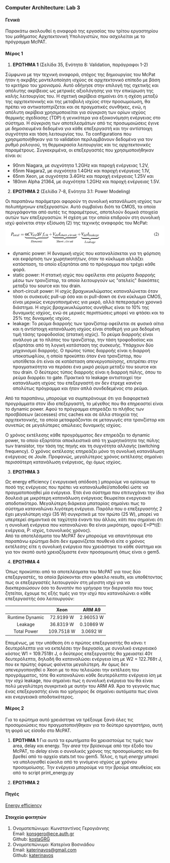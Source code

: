 ### Computer Architecture: Lab 3

#### Γενικά
Παρακάτω ακολουθεί η αναφορά της εργασίας του τρίτου εργαστηρίου του μαθήματος Αρχιτεκτονική Υπολογιστών, που ασχολείται με το πρόγραμμα McPAT.

#### Μέρος 1
1. **ΕΡΩΤΗΜΑ 1** (Σελίδα 35, Ενότητα 8: Validation, παράγραφοι 1-2)

Σύμφωνα με την τεχνική αναφορά, στόχος της δημιουργίας του McPat ήταν η ακριβής μοντελοποίηση ισχύος σε αρχιτεκτονικό επίπεδο με βάση το κριτήριο του χρονισμού. Αυτό οδήγησε στην επιλογή της σχετικής και απόλυτης ακρίβειας ως μετρικές αξιολόγησης για την επικύρωση της καλής λειτουργίας του. Η σχετική ακρίβεια σημαίνει ότι η σχέση μεταξύ της αρχιτεκτονικής και της μεταβολή ισχύος στην προσωμοίωση, θα πρέπει να αντικατοπτρίζεται και σε πραγματικές συνθήκες, ενώ, η απόλυτη ακρίβεια χρησιμοποιείται για σύγκριση των ορίων ισχύος θερμικής σχεδίασης (TDP) ή γενικότερα για εξοικονόμηση ενέργειας στο σύστημα.
Η σύγκριση των αποτελεσμάτων από τις προσωμοιώσεις έγινε με δημοσιευμένα δεδομένα για κάθε επεξεργαστή και την αντίστοιχη συχνότητα και τάση λειτουργίας του. Τα configurations που χρησιμοποιήθηκαν για το validation περιλαμβάνουν δεδομένα για τον ρυθμό ρολογιού, τη θερμοκρασία λειτουργίας και τις αρχιτεκτονικές παραμέτρους.
Συγκεκριμένα, οι επεξεργαστές που χρησιμοποιήθηκαν είναι οι:
* 90nm Niagara, με συχνότητα 1.2GHz και παροχή ενέργειας 1.2V,
* 65nm Niagara2, με συχνότητα 1.4GHz και παροχή ενέργειας 1.1V,
* 65nm Xeon, με συχνότητα 3.4GHz και παροχή ενέργειας 1.25V και
* 180nm Alpha 21364, με συχνότητα 1.2GHz και παροχή ενέργειας 1.5V.

2. **ΕΡΩΤΗΜΑ 2** (Σελίδα 7-8, Ενότητα 3.1: Power Modeling)

Οι παραπάνω παράμετροι αφορούν τη συνολική κατανάλωση ισχύος των πολυπήρηνων επεξεργαστών. Αυτό συμβαίνει διότι τα CMOS, τα οποία περιγράφονται από αυτές τις παραμέτρους, αποτελούν δομικά στοιχεία αυτών των επεξεργαστών. Η σχέση με την οποία επιδρούν στη συνολική ισχύ φαίνεται στην εξίσωση (2) της τεχνικής αναφοράς του McPat:
![total power](./images/total_power.png)

* dynamic power: Η δυναμική ισχύς που καταναλίσκεται για τη φόρτιση και εκφόρτιση των χωρητικοτήτων, όταν το κύκλωμα αλλάζει κατάσταση, το οποίο εξαρτάται από το πρόγραμμα που τρέχει κάθε φορά. 
* static power: Η στατική ισχύς που οφείλεται στα ρεύματα διαρροής μέσω των τρανζίστορ, τα οποία λειτουργούν ως "ατελείς" διακόπτες μεταξύ του source και του drain.
* short-circuit power: Η ισχύς βραχυκυκλώματος καταναλώνεται όταν τόσο οι συσκευές pull-up όσο και οι pull-down σε ένα κύκλωμα CMOS, είναι μερικώς ενεργοποιημένες για μικρό, αλλά πεπερασμένο χρονικό διάστημα. Η ισχύς βραχυκυκλώματος συνήθως είναι το 10% της δυναμικής ισχύος, ενώ σε μερικές περιπτώσεις μπορεί να φτάσει και το 25% της δυναμικής ισχύος. 
* leakage: Το ρεύμα διαρροής των τρανζίστορ οφείλεται σε φυσικά αίτια και η αντίστοιχη κατανάλωση ισχύος είναι σταθερή για μια δεδομένη τιμή τάσης τροφοδοσίας (στατική ισχύς). Το ρεύμα διαρροής είναι ανάλογο με το πλάτος του τρανζίστορ, την τάση τροφοδοσίας και εξαρτάται από τη λογική κατάσταση της συσκευής. Υπάρχουν δύο μηχανισμοί διαρροής. Ο πρώτος τύπος διαρροής είναι η διαρροή υποκατωφλίου, η οποία προκύπτει όταν ένα τρανζίστορ, που υποτίθεται ότι είναι σε κατάσταση απενεργοποίησης, επιτρέπει στην πραγματικότητα να περάσει ένα μικρό ρεύμα μεταξύ του source και του drain. Ο δεύτερος τύπος διαρροής είναι η διαρροή πύλης, όπου το ρεύμα διαρρέει το gate.  Πρακτικά το leakage αντιστοιχεί την κατανάλωση ισχύος του επεξεργαστή αν δεν έτρεχε κανένα απολύτως πρόγραμμα και ήταν απλά συνδεδεμένος στο ρεύμα. 

Από τα παραπάνω, μπορούμε να συμπεράνουμε ότι για διαφορετικά προγράμματα στον ίδιο επεξεργαστή, το μέγεθος που θα επηρεαστεί είναι το dynamic power. Αφού το πρόγραμμα επηρεάζει το πλήθος των προσβάσεων (accesses) στις caches και σε άλλα στοιχεία της αρχιτεκτονικής, τα οποία μεταφράζονται σε μεταγωγές στα τρανζίστορ και συνεπώς σε μεγαλύτερες απώλειες δυναμικής ισχύος.

Ο χρόνος εκτέλεσης κάθε προγράμματος δεν επηρεάζει το dynamic power, το οποίο εξαρτάται αποκλειστικά από τη χωρητικότητα της πύλης των transistor, την τάση της πηγής και τη συχνότητα αλλαγής (switching frequency). Ο χρόνος εκτέλεσης επηρεάζει μόνο τη συνολική κατανάλωση ενέργειας σε Joule. Προφανώς, μεγαλύτερος χρόνος εκτέλεσης σημαίνει περισσότερη κατανάλωση ενέργειας, όχι όμως ισχύος.

3. **ΕΡΩΤΗΜΑ 3** 

Ως energy efficiency ( ενεργειακή απόδοση ) μπορούμε να ορίσουμε το ποσό της ενέργειας που πρέπει να καταναλωθεί/αποδοθεί ώστε να πραγματοποιηθεί μία ενέργεια. Έτσι ένα σύστημα που επιτυγχάνει την ίδια δουλειά με μικρότερη κατανάλωση ενέργειας θεωρείται ενεργειακά αποδοτικότερο. Μεγαλύτερη διάρκεια μπαταρίας σημαίνει πως το σύστημα καταναλώνει λιγότερη ενέργεια. Παρόλο που ο επεξεργαστής 2 έχει μεγαλύτερη ισχύ (35 W) συγκριτικά με τον πρώτο (25 W), μπορεί να υπερτερεί σημαντικά σε ταχύτητα έναντι του άλλου, κάτι που σημαίνει ότι η συνολική ενέργεια που καταναλώνει θα είναι μικρότερη, αφού E=P*t(E: ενέργεια, P: ισχύς, t:συνολικός χρόνος).  
Από τα αποτελέσματα του McPAT δεν μπορούμε να απαντήσουμε στο παραπάνω ερώτημα διότι δεν εμφανίζεται πουθενά είτε ο χρόνος εκτέλεσης είτε η συνολική ενέργεια που χρειάστηκε το κάθε σύστημα και για τον σκοπό αυτό χρειαζόμαστε έναν προσομοιωτή όπως είναι ο gem5.

4. **ΕΡΩΤΗΜΑ 4**

Όπως προκύπτει από τα αποτελέσματα του McPAT για τους δύο επεξεργαστές, τα οποία βρίσκονται στον φάκελο _results_, και υποθέτοντας πως οι επεξεργαστές λειτουργούν στη μέγιστη ισχύ για να διεκπεραιώσουν όσο το δυνατόν πιο γρήγορα την διεργασία που τους ζητείται, έχουμε τις εξής τιμές για την ισχύ που καταναλώνει ο κάθε επεξεργαστής όσο λειτουργούν:

||Xeon|ARM A9|
|:--:|:--:|:--:|
|Runtime Dynamic|72.9199 W|2.96053 W|
|Leakage|36.8319 W|0.10869 W|
|Total Power|109.7518 W|3.0692 W|

Επομένως, με την υπόθεση ότι ο πρώτος επεξεργαστής θα κάνει τ δευτερόλεπτα για να εκτελέσει την διεργασία, με συνολικό ενεργειακό κόστος W1 = 109.7518τ J, ο δεύτερος επεξεργαστής θα χρειαστεί 40τ δευτερόλεπτα, δηλαδή θα καταναλώσει ενέργεια ίση με W2 = 122.768τ J, που εκ πρώτης όψεως φαίνεται μεγαλύτερη. Αν όμως δεν απενεργοποιηθεί ο Xeon με το που τελειώσει την εκτέλεση του προγράμματος, τότε θα καταναλώνει κάθε δευτερόλεπτο ενέργεια ίση με την ισχύ leakage, που σημαίνει πως η συνολική ενέργεια του θα είναι πολύ μεγαλύτερη συγκριτικά με αυτήν του ARM A9.
Άρα το γεγονός πως ένας επεξεργαστής είναι πιο γρήγορος δε σημαίνει αυτόματα πως είναι και ενεργειακά αποδοτικότερος.

#### Μέρος 2
Για το ερώτημα αυτό χρειάστηκε να τρέξουμε ξανά όλες τις προσομοιώσεις που πραγματοποιήθηκαν για το δεύτερο εργαστήριο, αυτή τη φορά ως είσοδο στο McPAT.

1. **ΕΡΩΤΗΜΑ 1**
Για αυτά τα ερωτήματα θα χρειαστούμε τις τιμές των area, delay και energy. Την _area_ την βρίσκουμε από την έξοδο του McPAT, το _delay_ είναι ο συνολικός χρόνος της προσομοίωσης και θα βρεθεί από το αρχείο stats.txt του gem5. Τέλος, η τιμή _energy_ μπορεί να υπολογισθεί εύκολα από το γινόμενο ισχύος με χρόνου προσομοίωσης. Την ενέργεια μπορούμε να την βρούμε απευθείας και από το script print_energy.py

2. **ΕΡΩΤΗΜΑ 2**


#### Πηγές
[Energy efficiency](https://www.ovoenergy.com/guides/energy-guides/what-is-energy-efficiency?fbclid=IwAR2r1Mbxy128LRFSveaeW6ub5_nb95zvRxHTBiiWWg_a31TdYT6JOIIhTTQ)

#### Στοιχεία φοιτητών
1. Ονοματεπώνυμο: Κωνσταντίνος Γερογιάννης  
   Email: konsgero@ece.auth.gr  
   Github: [kostaGRG](https://github.com/kostaGRG/)  
2. Ονοματεπώνυμο: Κατερίνα Βοσνιάδου  
   Email: katerinavos@gmail.com  
   Github: [katerinavos](https://github.com/katerinavos_)



